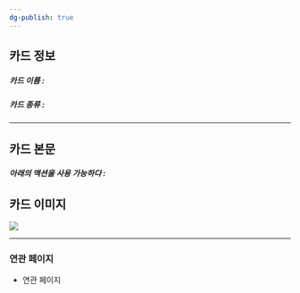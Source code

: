 ```yaml
---
dg-publish: true
---
```

## 카드 정보
##### 카드 이름 : 
##### 카드 종류 : 
---
## 카드 본문
##### 아래의 액션을 사용 가능하다 : 

## 카드 이미지
<img src="\Assets\ImageName.png"/>


--- 

### 연관 페이지
- 연관 페이지
